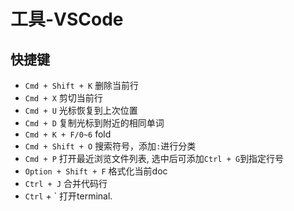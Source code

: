 # 工具-VSCode


## 快捷键

* `Cmd + Shift + K` 删除当前行
* `Cmd + X` 剪切当前行
* `Cmd + U` 光标恢复到上次位置
* `Cmd + D` 复制光标到附近的相同单词
* `Cmd + K + F/0~6` fold
* `Cmd + Shift + O` 搜索符号，添加`:`进行分类
* `Cmd + P` 打开最近浏览文件列表, 选中后可添加`Ctrl + G`到指定行号
* `Option + Shift + F` 格式化当前doc
* `Ctrl + J` 合并代码行
* `Ctrl` + ` 打开terminal.
